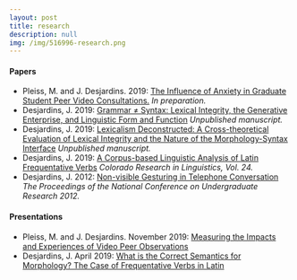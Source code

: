 ```yaml
---
layout: post
title: research
description: null
img: /img/516996-research.png
---
```


<!-- update research statement and current/past research page

***

<br/>

<a href="http://academictree.org/linguistics/tree.php?pid=766342">
<img class="col one right" src="/img/linguistree-snapshot.png" alt="My node on LinguisTree (© 2005-2018 The Academic Family Tree)" title="My node on LinguisTree (© 2005-2018 The Academic Family Tree)"/>
</a>

I'm fascinated by the complexity of human language, and my research is driven by a general curiosity about words, parts of words, the implicit rule systems that govern their various combinations, and how (and why) those combinations mean what they mean. Consequently, my research is primarily focused on **morphology**, **syntax**, **semantics**, and **their "interface"**, and I have explored each from a variety of perspectives, including language in interaction, frequency and grammaticalization, and formal theory (historically [Minimalism](http://en.wikipedia.org/wiki/Minimalist_program), but more recently within [construction](http://en.wikipedia.org/wiki/Construction_grammar)-based approaches), and I frequently utilize empirical, **corpus-based methods**. Please visit the link below for more information about my current and past research projects.

***
<sub></sub>
<h4><a href="http://jared-desjardins.github.io/research/current">Present and Past Research Projects</a></h4>
<sup></sup>

-->

<!-- same as (copied from) what is under current/past research -->

<h4>Papers</h4>
<ul>
  <li><span>Pleiss, M. and J. Desjardins. 2019</span>: <a href="{{ site.baseurl }}{{ post.url }}">The Influence of Anxiety in Graduate Student Peer Video Consultations.</a> <span> <em>In preparation.</em></span></li>
  <li><span>Desjardins, J. 2019</span>: <a href="http://www.researchgate.net/publication/335682229_Grammar_Syntax_Lexical_Integrity_the_Generative_Enterprise_and_Linguistic_Form_and_Function">Grammar ≠ Syntax: Lexical Integrity, the Generative Enterprise, and Linguistic Form and Function</a> <span> <em> Unpublished manuscript.</em></span></li>
  <li><span>Desjardins, J. 2019</span>: <a href="http://www.researchgate.net/publication/332974827_Lexicalism_Deconstructed_A_Cross-theoretical_Evaluation_of_Lexical_Integrity_and_the_Nature_of_the_Morphology-Syntax_Interface">Lexicalism Deconstructed: A Cross-theoretical Evaluation of Lexical Integrity and the Nature of the Morphology-Syntax Interface</a> <em> Unpublished manuscript.</em></li>
  <li><span>Desjardins, J. 2019</span>: <a href="http://www.researchgate.net/publication/333614556_A_Corpus-based_Linguistic_Analysis_of_Latin_Frequentative_Verbs">A Corpus-based Linguistic Analysis of Latin Frequentative Verbs</a> <em> Colorado Research in Linguistics, Vol. 24.</em></li>
  <li><span>Desjardins, J. 2012</span>: <a href="http://www.ncurproceedings.org/ojs/index.php/NCUR2012/article/view/181/128">Non-visible Gesturing in Telephone Conversation</a> <em> The Proceedings of the National Conference on Undergraduate Research 2012.</em></li>
</ul>

<h4>Presentations</h4>
<ul>
  <li><span>Pleiss, M. and J. Desjardins. November 2019</span>: <a href="http://podnetwork.org/news-events/annual-conference/">Measuring the Impacts and Experiences of Video Peer Observations</a></li>
  <li><span>Desjardins, J. April 2019</span>: <a href="http://www.colorado.edu/linguistics/workshop-constructional-meaning-and-morphology">What is the Correct Semantics for Morphology? The Case of Frequentative Verbs in Latin</a></li>
</ul>

<!--

***

<sub></sub>
<h4><a href="http://www.researchgate.net/publication/333614556_A_Corpus-based_Linguistic_Analysis_of_Latin_Frequentative_Verbs">A Corpus-based Linguistic Analysis of Latin Frequentative Verbs</a></h4>
<sup>2019 | <a href="http://scholar.colorado.edu/cril/vol24/iss1/">Colorado Research in Linguistics (CRIL) Vol. 24</a></sup>

***

<sub></sub>
<h4><a href="http://www.researchgate.net/publication/335682229_Grammar_Syntax_Lexical_Integrity_the_Generative_Enterprise_and_Linguistic_Form_and_Function">Grammar ≠ Syntax: Lexical Integrity, the Generative Enterprise, and Linguistic Form and Function</a></h4>
<sup>2019 - present | Preprint</sup>

***
<sub></sub>
<h4><a href="http://www.researchgate.net/publication/332974827_Lexicalism_Deconstructed_A_Cross-theoretical_Evaluation_of_Lexical_Integrity_and_the_Nature_of_the_Morphology-Syntax_Interface">Lexicalism Deconstructed: A Cross-theoretical Evaluation of Lexical Integrity and the Nature of the Morphology-Syntax Interface</a></h4>
<sup>2019 - present | Preprint</sup>

***
<sub></sub>
<h4>Exploring Object Control in English Caused Motion and Infinitival Control Constructions</h4>
<sup>2017 - present | In preparation</sup>

***
<sub></sub>
<h4><a href="http://www.researchgate.net/publication/328773017_A_Cross-theoretical_and_Cross-linguistic_Survey_of_Lexical_Integrity_and_the_Morphology-Syntax_Interface">A Cross-theoretical and Cross-linguistic Survey of Lexical Integrity and the Morphology-Syntax Interface</a></h4>
<sup>2016 - 2018 (rev. 05/2019) | Doctoral Synthesis Examination</sup>

***
<sub></sub>
<h4><a href="http://www.ncurproceedings.org/ojs/index.php/NCUR2012/article/view/181/128">Non-visible Gesturing in Telephone Conversation</a></h4>
<sup>2012 | Proceedings of the National Conference on Undergraduate Research</sup>
-->
